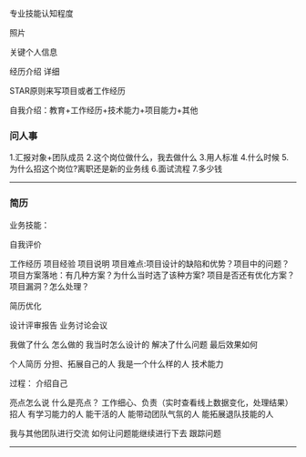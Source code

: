 专业技能认知程度

照片

关键个人信息

经历介绍 详细

STAR原则来写项目或者工作经历



自我介绍：教育+工作经历+技术能力+项目能力+其他



### 问人事

1.汇报对象+团队成员
2.这个岗位做什么，我去做什么
3.用人标准
4.什么时候
5.为什么招这个岗位?离职还是新的业务线
6.面试流程
7.多少钱

-----------------------------------------

### 简历

业务技能：

自我评价

工作经历
项目经验
	项目说明
		项目难点:项目设计的缺陷和优势？项目中的问题？
		项目方案落地：有几种方案？为什么当时选了该种方案?
		项目是否还有优化方案？
		项目漏洞？怎么处理？

简历优化

设计评审报告
业务讨论会议

我做了什么
怎么做的
我当时怎么设计的
解决了什么问题
最后效果如何

个人简历
	分担、拓展自己的人
	我是一个什么样的人
	技术能力

过程：
	介绍自己

亮点怎么说
	什么是亮点？
		工作细心、负责（实时查看线上数据变化，处理结果）
	招人
		有学习能力的人
		能干活的人
		能带动团队气氛的人
		能拓展退队技能的人

我与其他团队进行交流
	如何让问题能继续进行下去
	跟踪问题

------------------------



